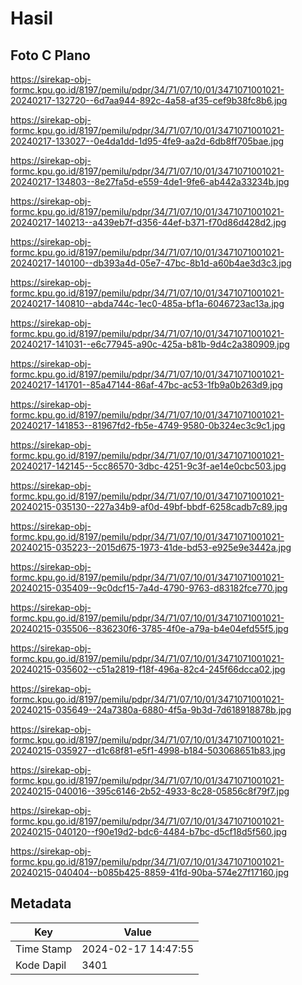 # Hasil

## Foto C Plano

https://sirekap-obj-formc.kpu.go.id/8197/pemilu/pdpr/34/71/07/10/01/3471071001021-20240217-132720--6d7aa944-892c-4a58-af35-cef9b38fc8b6.jpg

https://sirekap-obj-formc.kpu.go.id/8197/pemilu/pdpr/34/71/07/10/01/3471071001021-20240217-133027--0e4da1dd-1d95-4fe9-aa2d-6db8ff705bae.jpg

https://sirekap-obj-formc.kpu.go.id/8197/pemilu/pdpr/34/71/07/10/01/3471071001021-20240217-134803--8e27fa5d-e559-4de1-9fe6-ab442a33234b.jpg

https://sirekap-obj-formc.kpu.go.id/8197/pemilu/pdpr/34/71/07/10/01/3471071001021-20240217-140213--a439eb7f-d356-44ef-b371-f70d86d428d2.jpg

https://sirekap-obj-formc.kpu.go.id/8197/pemilu/pdpr/34/71/07/10/01/3471071001021-20240217-140100--db393a4d-05e7-47bc-8b1d-a60b4ae3d3c3.jpg

https://sirekap-obj-formc.kpu.go.id/8197/pemilu/pdpr/34/71/07/10/01/3471071001021-20240217-140810--abda744c-1ec0-485a-bf1a-6046723ac13a.jpg

https://sirekap-obj-formc.kpu.go.id/8197/pemilu/pdpr/34/71/07/10/01/3471071001021-20240217-141031--e6c77945-a90c-425a-b81b-9d4c2a380909.jpg

https://sirekap-obj-formc.kpu.go.id/8197/pemilu/pdpr/34/71/07/10/01/3471071001021-20240217-141701--85a47144-86af-47bc-ac53-1fb9a0b263d9.jpg

https://sirekap-obj-formc.kpu.go.id/8197/pemilu/pdpr/34/71/07/10/01/3471071001021-20240217-141853--81967fd2-fb5e-4749-9580-0b324ec3c9c1.jpg

https://sirekap-obj-formc.kpu.go.id/8197/pemilu/pdpr/34/71/07/10/01/3471071001021-20240217-142145--5cc86570-3dbc-4251-9c3f-ae14e0cbc503.jpg

https://sirekap-obj-formc.kpu.go.id/8197/pemilu/pdpr/34/71/07/10/01/3471071001021-20240215-035130--227a34b9-af0d-49bf-bbdf-6258cadb7c89.jpg

https://sirekap-obj-formc.kpu.go.id/8197/pemilu/pdpr/34/71/07/10/01/3471071001021-20240215-035223--2015d675-1973-41de-bd53-e925e9e3442a.jpg

https://sirekap-obj-formc.kpu.go.id/8197/pemilu/pdpr/34/71/07/10/01/3471071001021-20240215-035409--9c0dcf15-7a4d-4790-9763-d83182fce770.jpg

https://sirekap-obj-formc.kpu.go.id/8197/pemilu/pdpr/34/71/07/10/01/3471071001021-20240215-035506--836230f6-3785-4f0e-a79a-b4e04efd55f5.jpg

https://sirekap-obj-formc.kpu.go.id/8197/pemilu/pdpr/34/71/07/10/01/3471071001021-20240215-035602--c51a2819-f18f-496a-82c4-245f66dcca02.jpg

https://sirekap-obj-formc.kpu.go.id/8197/pemilu/pdpr/34/71/07/10/01/3471071001021-20240215-035649--24a7380a-6880-4f5a-9b3d-7d618918878b.jpg

https://sirekap-obj-formc.kpu.go.id/8197/pemilu/pdpr/34/71/07/10/01/3471071001021-20240215-035927--d1c68f81-e5f1-4998-b184-503068651b83.jpg

https://sirekap-obj-formc.kpu.go.id/8197/pemilu/pdpr/34/71/07/10/01/3471071001021-20240215-040016--395c6146-2b52-4933-8c28-05856c8f79f7.jpg

https://sirekap-obj-formc.kpu.go.id/8197/pemilu/pdpr/34/71/07/10/01/3471071001021-20240215-040120--f90e19d2-bdc6-4484-b7bc-d5cf18d5f560.jpg

https://sirekap-obj-formc.kpu.go.id/8197/pemilu/pdpr/34/71/07/10/01/3471071001021-20240215-040404--b085b425-8859-41fd-90ba-574e27f17160.jpg


## Metadata

| Key        | Value               |
| ---------- | ------------------- |
| Time Stamp | 2024-02-17 14:47:55 |
| Kode Dapil | 3401                |



